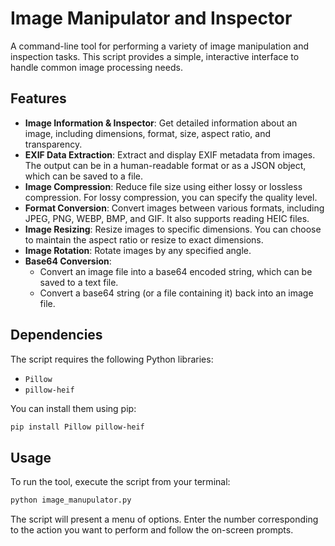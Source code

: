 # Image Manipulator and Inspector

A command-line tool for performing a variety of image manipulation and inspection tasks. This script provides a simple, interactive interface to handle common image processing needs.

## Features

- **Image Information & Inspector**: Get detailed information about an image, including dimensions, format, size, aspect ratio, and transparency.
- **EXIF Data Extraction**: Extract and display EXIF metadata from images. The output can be in a human-readable format or as a JSON object, which can be saved to a file.
- **Image Compression**: Reduce file size using either lossy or lossless compression. For lossy compression, you can specify the quality level.
- **Format Conversion**: Convert images between various formats, including JPEG, PNG, WEBP, BMP, and GIF. It also supports reading HEIC files.
- **Image Resizing**: Resize images to specific dimensions. You can choose to maintain the aspect ratio or resize to exact dimensions.
- **Image Rotation**: Rotate images by any specified angle.
- **Base64 Conversion**:
    - Convert an image file into a base64 encoded string, which can be saved to a text file.
    - Convert a base64 string (or a file containing it) back into an image file.

## Dependencies

The script requires the following Python libraries:

- `Pillow`
- `pillow-heif`

You can install them using pip:
```bash
pip install Pillow pillow-heif
```

## Usage

To run the tool, execute the script from your terminal:

```bash
python image_manupulator.py
```

The script will present a menu of options. Enter the number corresponding to the action you want to perform and follow the on-screen prompts.
